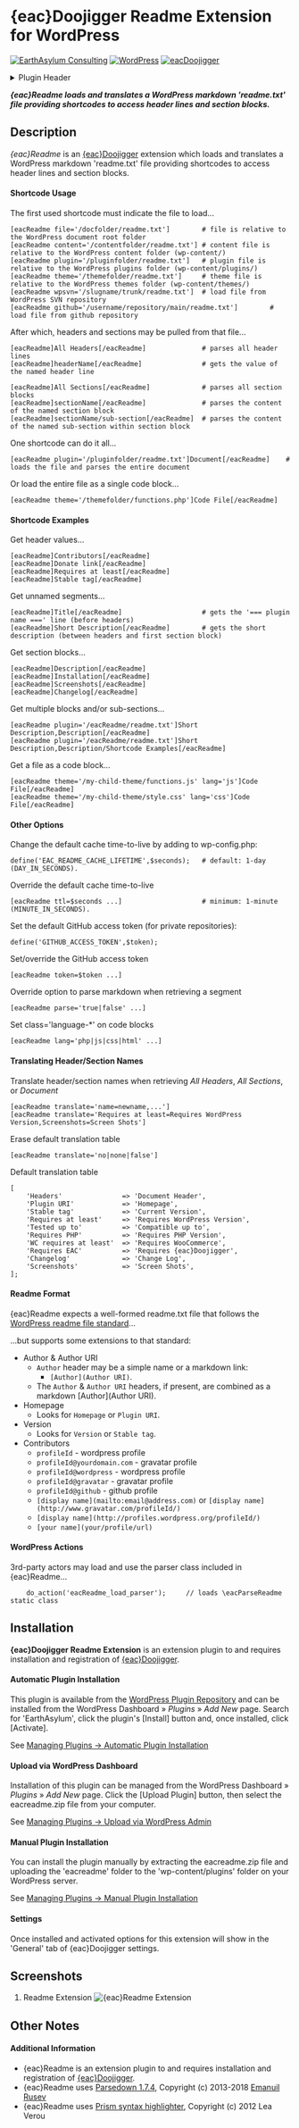 # {eac}Doojigger Readme Extension for WordPress  
[![EarthAsylum Consulting](https://img.shields.io/badge/EarthAsylum-Consulting-0?&labelColor=6e9882&color=707070)](https://earthasylum.com/)
[![WordPress](https://img.shields.io/badge/WordPress-Plugins-grey?logo=wordpress&labelColor=blue)](https://wordpress.org/plugins/search/EarthAsylum/)
[![eacDoojigger](https://img.shields.io/badge/Requires-{eac}Doojigger-da821d)](https://eacDoojigger.earthasylum.com/)

<details><summary>Plugin Header</summary><samp>

Plugin URI:         https://eacdoojigger.earthasylum.com/eacreadme/  
Author:             [EarthAsylum Consulting](https://www.earthasylum.com)  
Stable tag:         1.4.0  
Last Updated:       09-Feb-2024  
Requires at least:  5.5.0  
Tested up to:       6.4  
Requires PHP:       7.4  
Requires EAC:       2.0  
Contributors:       [kevinburkholder](https://profiles.wordpress.org/kevinburkholder)  
License:            GPLv3 or later  
License URI:        https://www.gnu.org/licenses/gpl.html  
Tags:               readme, markdown, parsedown, {eac}Doojigger, code-highlighting, github, svn  
WordPress URI:		https://wordpress.org/plugins/eacreadme  
GitHub URI:			https://github.com/EarthAsylum/eacReadme  
</samp></details>

**_{eac}Readme loads and translates a WordPress markdown 'readme.txt' file providing shortcodes to access header lines and section blocks._**

## Description

_{eac}Readme_ is an [{eac}Doojigger](https://eacDoojigger.earthasylum.com/) extension which loads and translates a WordPress markdown 'readme.txt' file providing shortcodes to access header lines and section blocks.

#### Shortcode Usage

The first used shortcode must indicate the file to load...

    [eacReadme file='/docfolder/readme.txt']        # file is relative to the WordPress document root folder
    [eacReadme content='/contentfolder/readme.txt'] # content file is relative to the WordPress content folder (wp-content/)
    [eacReadme plugin='/pluginfolder/readme.txt']   # plugin file is relative to the WordPress plugins folder (wp-content/plugins/)
    [eacReadme theme='/themefolder/readme.txt']     # theme file is relative to the WordPress themes folder (wp-content/themes/)
    [eacReadme wpsvn='/slugname/trunk/readme.txt']  # load file from WordPress SVN repository
    [eacReadme github='/username/repository/main/readme.txt']        # load file from github repository

After which, headers and sections may be pulled from that file...

    [eacReadme]All Headers[/eacReadme]              # parses all header lines
    [eacReadme]headerName[/eacReadme]               # gets the value of the named header line

    [eacReadme]All Sections[/eacReadme]             # parses all section blocks
    [eacReadme]sectionName[/eacReadme]              # parses the content of the named section block
    [eacReadme]sectionName/sub-section[/eacReadme]  # parses the content of the named sub-section within section block

One shortcode can do it all...

    [eacReadme plugin='/pluginfolder/readme.txt']Document[/eacReadme]    # loads the file and parses the entire document

Or load the entire file as a single code block...

	[eacReadme theme='/themefolder/functions.php']Code File[/eacReadme]

#### Shortcode Examples

Get header values...

    [eacReadme]Contributors[/eacReadme]
    [eacReadme]Donate link[/eacReadme]
    [eacReadme]Requires at least[/eacReadme]
    [eacReadme]Stable tag[/eacReadme]

Get unnamed segments...

    [eacReadme]Title[/eacReadme]                    # gets the '=== plugin name ===' line (before headers)
    [eacReadme]Short Description[/eacReadme]        # gets the short description (between headers and first section block)

Get section blocks...

    [eacReadme]Description[/eacReadme]
    [eacReadme]Installation[/eacReadme]
    [eacReadme]Screenshots[/eacReadme]
    [eacReadme]Changelog[/eacReadme]

Get multiple blocks and/or sub-sections...

    [eacReadme plugin='/eacReadme/readme.txt']Short Description,Description[/eacReadme]
    [eacReadme plugin='/eacReadme/readme.txt']Short Description,Description/Shortcode Examples[/eacReadme]

Get a file as a code block...

	[eacReadme theme='/my-child-theme/functions.js' lang='js']Code File[/eacReadme]
	[eacReadme theme='/my-child-theme/style.css' lang='css']Code File[/eacReadme]

#### Other Options

Change the default cache time-to-live by adding to wp-config.php:

	define('EAC_README_CACHE_LIFETIME',$seconds);	# default: 1-day (DAY_IN_SECONDS).

Override the default cache time-to-live

    [eacReadme ttl=$seconds ...]					# minimum: 1-minute (MINUTE_IN_SECONDS).

Set the default GitHub access token (for private repositories):

	define('GITHUB_ACCESS_TOKEN',$token);

Set/override the GitHub access token

    [eacReadme token=$token ...]

Override option to parse markdown when retrieving a segment

    [eacReadme parse='true|false' ...]

Set class='language-*' on code blocks

    [eacReadme lang='php|js|css|html' ...]

#### Translating Header/Section Names

Translate header/section names when retrieving _All Headers_, _All Sections_, or _Document_

    [eacReadme translate='name=newname,...']
    [eacReadme translate='Requires at least=Requires WordPress Version,Screenshots=Screen Shots']

Erase default translation table

    [eacReadme translate='no|none|false']

Default translation table

    [
        'Headers'               => 'Document Header',
        'Plugin URI'            => 'Homepage',
        'Stable tag'            => 'Current Version',
        'Requires at least'     => 'Requires WordPress Version',
        'Tested up to'          => 'Compatible up to',
        'Requires PHP'          => 'Requires PHP Version',
        'WC requires at least'  => 'Requires WooCommerce',
        'Requires EAC'          => 'Requires {eac}Doojigger',
        'Changelog'             => 'Change Log',
        'Screenshots'           => 'Screen Shots',
    ];

#### Readme Format

{eac}Readme expects a well-formed readme.txt file that follows the [WordPress readme file standard](https://developer.wordpress.org/plugins/wordpress-org/how-your-readme-txt-works)...

...but supports some extensions to that standard:

+	Author & Author URI
	+	`Author` header may be a simple name or a markdown link:
		+	`[Author](Author URI)`.
	+	The `Author` & `Author URI` headers, if present, are combined as a markdown [Author](Author URI).
+	Homepage
	+	Looks for `Homepage` or `Plugin URI`.
+	Version
	+	Looks for `Version` or `Stable tag`.
+	Contributors
	+ 	`profileId` - wordpress profile
	+ 	`profileId@yourdomain.com` - gravatar profile
	+ 	`profileId@wordpress` - wordpress profile
	+ 	`profileId@gravatar` - gravatar profile
	+ 	`profileId@github` - github profile
	+	`[display name](mailto:email@address.com)` or `[display name](http://www.gravatar.com/profileId/)`
	+	`[display name](http://profiles.wordpress.org/profileId/)`
	+	`[your name](your/profile/url)`

#### WordPress Actions

3rd-party actors may load and use the parser class included in {eac}Readme...

		do_action('eacReadme_load_parser'); 	// loads \eacParseReadme static class


## Installation

**{eac}Doojigger Readme Extension** is an extension plugin to and requires installation and registration of [{eac}Doojigger](https://eacDoojigger.earthasylum.com/).

#### Automatic Plugin Installation

This plugin is available from the [WordPress Plugin Repository](https://wordpress.org/plugins/search/earthasylum/) and can be installed from the WordPress Dashboard » *Plugins* » *Add New* page. Search for 'EarthAsylum', click the plugin's [Install] button and, once installed, click [Activate].

See [Managing Plugins -> Automatic Plugin Installation](https://wordpress.org/support/article/managing-plugins/#automatic-plugin-installation-1)

#### Upload via WordPress Dashboard

Installation of this plugin can be managed from the WordPress Dashboard » *Plugins* » *Add New* page. Click the [Upload Plugin] button, then select the eacreadme.zip file from your computer.

See [Managing Plugins -> Upload via WordPress Admin](https://wordpress.org/support/article/managing-plugins/#upload-via-wordpress-admin)

#### Manual Plugin Installation

You can install the plugin manually by extracting the eacreadme.zip file and uploading the 'eacreadme' folder to the 'wp-content/plugins' folder on your WordPress server.

See [Managing Plugins -> Manual Plugin Installation](https://wordpress.org/support/article/managing-plugins/#manual-plugin-installation-1)

#### Settings

Once installed and activated options for this extension will show in the 'General' tab of {eac}Doojigger settings.


## Screenshots

1. Readme Extension
![{eac}Readme Extension](https://ps.w.org/eacreadme/assets/screenshot-1.png)


## Other Notes

#### Additional Information

+   {eac}Readme is an extension plugin to and requires installation and registration of [{eac}Doojigger](https://eacDoojigger.earthasylum.com/).
+   {eac}Readme uses [Parsedown 1.7.4](http://parsedown.org/), Copyright (c) 2013-2018 [Emanuil Rusev](erusev.com)
+   {eac}Readme uses [Prism syntax highlighter](https://prismjs.com/), Copyright (c) 2012 Lea Verou


